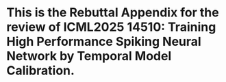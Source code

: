 # This is the Rebuttal Appendix for the review of ICML2025 14510: Training High Performance Spiking Neural Network by Temporal Model Calibration.
